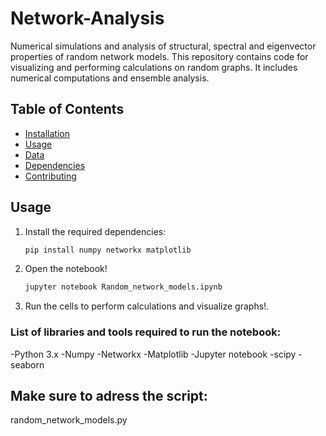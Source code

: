 # Network-Analysis
Numerical simulations and analysis of structural, spectral and eigenvector properties of random network models.
This repository contains code for visualizing and performing calculations on random graphs. It includes numerical computations and ensemble analysis.
## Table of Contents
- [Installation](#installation)
- [Usage](#usage)
- [Data](#data)
- [Dependencies](#dependencies)
- [Contributing](#contributing)

## Usage
1. Install the required dependencies:
   ```bash
   pip install numpy networkx matplotlib
2. Open the notebook!
   ```bash
   jupyter notebook Random_network_models.ipynb
4. Run the cells to perform calculations and visualize graphs!.

### List of libraries and tools required to run the notebook:
-Python 3.x
-Numpy
-Networkx
-Matplotlib
-Jupyter notebook
-scipy
-seaborn

## Make sure to adress the script:
random_network_models.py
